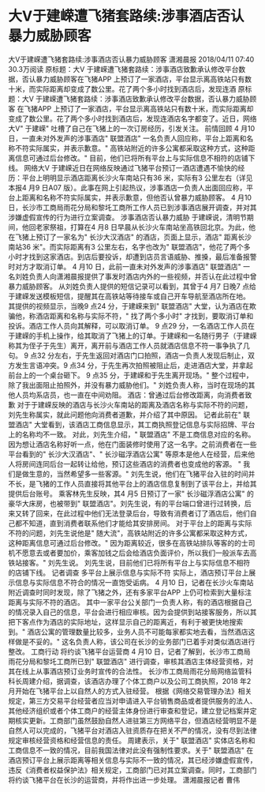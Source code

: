 # 大V于建嵘遭飞猪套路续:涉事酒店否认暴力威胁顾客

大V于建嵘遭飞猪套路续:涉事酒店否认暴力威胁顾客
潇湘晨报
2018/04/11 07:40  
30.3万阅读
原标题：大V 于建嵘遭飞猪套路续：涉事酒店致歉承认修改平台数据，否认暴力威胁顾客在飞猪APP 上预订了一家酒店，平台显示离高铁站只有数十米，而实际距离却变成了数公里。花了两个多小时找到酒店后，发现连酒
原标题：大V 于建嵘遭飞猪套路续：涉事酒店致歉承认修改平台数据，否认暴力威胁顾客
在飞猪APP 上预订了一家酒店，平台显示离高铁站只有数十米，而实际距离却变成了数公里。花了两个多小时找到酒店后，发现连酒店名字都变了。近日，网络大V" 于建嵘" 吐槽了自己在飞猪上的一次订房经历，引发关注。
前情回顾
4 月10 日，一直未对外发声的涉事酒店" 联盟酒店" 一名负责人回应称，平台上距离和名称不符实际属实，并表示歉意。" 高铁站附近的许多公寓都采取这种方式，这种距离信息可通过后台修改。" 目前，他们已将所有平台上与实际信息不相符的店铺下线。
网络大V 于建嵘近日在网络反映通过飞猪平台预订一酒店遭遇不愉快的经历：平台上明明显示酒店距离长沙火车南站只有36 米，实际有3 公里左右（详见本报4 月9 日A07 版）。此事在网上引起热议，涉事酒店一负责人出面回应称，平台上距离和名称不符实际属实，并表示歉意，但他否认曾暴力威胁顾客。
4 月10 日，长沙市工商局雨花分局和黎圫工商所工作人员已到涉事酒店展开调查，并对其涉嫌虚假宣传的行为进行立案调查。
涉事酒店否认暴力威胁
于建嵘说，清明节期间，他回老家祭祖，打算在4 月8 日早晨从长沙火车南站坐高铁回北京。为此，他在飞猪上预订了一家名为" 长沙大汉酒店" 的酒店，页面上显示，酒店" 距离长沙南站36 米"。而实际距离有3 公里左右，名字也改为" 联盟酒店"，他花了两个多小时才找到这家酒店。到店后要投诉，却遭到店员言语威胁、推搡，最后准备报警时对方才取消订单。
4 月10 日，此前一直未对外发声的涉事酒店" 联盟酒店" 一名刘姓负责人向潇湘晨报提供了事发时酒店内外的一些视频，并否认在此过程中曾暴力威胁顾客。
从刘姓负责人提供的短信记录可以看到，其曾于4 月7 日晚7 点给于建嵘发送模板短信，提醒其在高铁站等待接车或自己开车导航至酒店所在地。
其提供的视频显示，当晚9 点24 分，于建嵘来到" 联盟酒店" 大堂，认为酒店在欺骗他，称酒店距离和名称与实际不符，" 找了两个多小时" 才找到，要取消订单和投诉。酒店工作人员向其解释，可以取消订单。
9 点29 分，一名酒店工作人员在于建嵘的手机上操作，给其取消了飞猪上的订单。于建嵘和一名随行男子（于建嵘称其为侄子于先生）离开，离开前与酒店工作人员就酒店信息不符一事争执了几句。
9 点32 分左右，于先生返回对酒店门口拍照，酒店一负责人发现后制止，双方发生言语冲突。9 点34 分，于先生再次拍照被阻止后，走进酒店大堂，并拿起前台上的一个桌台砸下。
9 点35 分，于建嵘和于先生离开现场。" 整个过程中，除了我出面阻止拍照外，并没有暴力威胁他们。" 刘姓负责人称，当时在现场的其他人员均系店员，也一直在中间劝阻。
酒店：曾通过后台修改距离，向消费者致歉
对于于建嵘反映的酒店与长沙火车南站的距离及酒店名称与实际不符的问题，刘先生称属实，就此问题他向消费者道歉，并介绍了其中原因。
记者此前在" 联盟酒店" 大堂看到，该酒店工商信息显示，其工商执照登记信息与实际招牌、平台上的名称均不一致。
对此，刘先生介绍，" 联盟酒店" 不是工商信息对应的名称。因为想让酒店名称好听一点，他在门面装修时使用了这一名字。之前消费者在一些平台看到的" 长沙大汉酒店"、" 长沙磁浮酒店公寓" 等原本是他人在经营，后来他人将房间连同后台一起转让给他，预订这些酒店的消费者也变成他的客源。
" 我们是做生意的，当然希望多一些客源。" 刘先生说，他们在飞猪平台入驻的时间并不长，是飞猪的工作人员直接将其他平台上的酒店信息复制到了该平台上，并给其提供后台账号。
乘客林先生反映，其4 月5 日预订了一家" 长沙磁浮酒店公寓" 的豪华大床房，也被带到" 联盟酒店"。刘先生说，有的平台端口曾进行过转换，后来又转了回来，在此过程中他们无法登录后台，导致有消费者订了酒店后，他们自己都不知道，直到消费者联系他们才能给其安排房间。
对于平台上的距离与实际不符的问题，刘先生说他是" 随大流"，高铁站附近的许多公寓都采取这种方式，这种距离信息可通过后台修改。" 因为距离较近，很多在高铁站排队等客的的士司机不愿意去或者要加价，乘客加钱之后会给酒店负面评价，所以我们一般派车去高铁站接客。" 刘先生说。
刘先生说，目前他们已将所有平台上与实际信息不相符的店铺下线。
记者调查
多平台上展示信息与实际不符
实际上，酒店预订平台上展示信息与实际信息不符合的情况一直饱受诟病。
4 月10 日，记者在长沙火车南站附近调查时同时发现，除了飞猪之外，还有多家平台APP 上仍可检索到大量标注距离与实际不符的酒店。
其中一家平台公关部门一负责人称，有的酒店根据自己的情况录入自己的信息，平台会进行相应审核。因为会提供到站接客服务，所以其把下客点作为酒店的实际地址，这样显示自己的距离近，有利于被更快地搜索到。" 酒店公寓的管理数量比较多，业务人员不可能每家都实地去看，当然酒店这样做是不妥的。" 这名负责人称，该公司在长沙的业务部门已着手对类似酒店进行整改。
工商行动
将约谈飞猪平台运营商
4 月10 日，记者了解到，长沙市工商局雨花分局和黎圫工商所已到" 联盟酒店" 进行调查，审核其酒店主体经营资格，对其在线上从事酒店预订业务时宣传的合法性。
长沙市工商局雨花分局网络监管科科长周建介绍，据调查，该酒店办理了个体工商户以及公司工商执照，2018 年2 月开始在飞猪平台上以自然人的方式入驻经营。
根据《网络交易管理办法》相关规定，第三方交易平台经营者应当对申请进入平台销售商品或者提供服务的法人、其他经济组织或者个体工商户的经营主体身份进行审查和登记，建立登记档案并定期核实更新。工商部门虽然鼓励自然人进驻第三方网络平台，但酒店经营明显不是自然人可以完成的，飞猪平台对酒店入驻资质存在把关不严的情况，没有尽到法律规定审核经营资格和经营信息的责任。
周建表示，关于" 联盟酒店" 实体店名称和工商信息不一致的情况，目前我国法律对此没有强制性要求。关于" 联盟酒店" 在酒店预订平台上展示距离等相关信息与实际不一致的情况，其已经涉嫌虚假宣传，违反《消费者权益保护法》相关规定，工商部门已对其立案调查。同时，工商部门将约谈飞猪平台在长沙的运营商，并将作出进一步处理。
潇湘晨报记者 曹伟